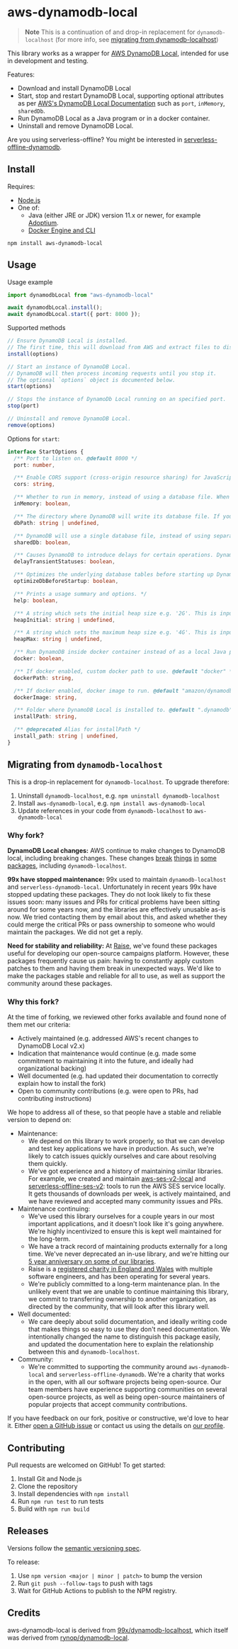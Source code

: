 # aws-dynamodb-local

> **Note**
> This is a continuation of and drop-in replacement for `dynamodb-localhost`
> (for more info, see [migrating from dynamodb-localhost](#migrating-from-dynamodb-localhost))

This library works as a wrapper for [AWS DynamoDB Local](https://docs.aws.amazon.com/amazondynamodb/latest/developerguide/DynamoDBLocal.html), intended for use in development and testing.

Features:
- Download and install DynamoDB Local
- Start, stop and restart DynamoDB Local, supporting optional attributes as per [AWS's DynamoDB Local Documentation](http://docs.aws.amazon.com/amazondynamodb/latest/developerguide/DynamoDBLocal.html) such as `port`, `inMemory`, `sharedDb`.
- Run DynamoDB Local as a Java program or in a docker container.
- Uninstall and remove DynamoDB Local.

Are you using serverless-offline? You might be interested in [serverless-offline-dynamodb](https://github.com/raisenational/serverless-offline-dynamodb).

## Install

Requires:
- [Node.js](https://nodejs.org/)
- One of:
  - Java (either JRE or JDK) version 11.x or newer, for example [Adoptium](https://adoptium.net/).
  - [Docker Engine and CLI](https://docs.docker.com/engine/install/)

`npm install aws-dynamodb-local`

## Usage

Usage example

```ts
import dynamodbLocal from "aws-dynamodb-local"

await dynamodbLocal.install();
await dynamodbLocal.start({ port: 8000 });
```

Supported methods

```ts
// Ensure DynamoDB Local is installed.
// The first time, this will download from AWS and extract files to disk.
install(options)

// Start an instance of DynamoDB Local.
// DynamoDB will then process incoming requests until you stop it.
// The optional `options` object is documented below.
start(options)

// Stops the instance of DynamoDb Local running on an specified port.
stop(port)

// Uninstall and remove DynamoDB Local.
remove(options)
```

Options for `start`:

```ts
interface StartOptions {
  /** Port to listen on. @default 8000 */
  port: number,

  /** Enable CORS support (cross-origin resource sharing) for JavaScript. You must provide a comma-separated "allow" list of specific domains. @default "*", which allows public access. */
  cors: string,

  /** Whether to run in memory, instead of using a database file. When you stop DynamoDB none of the data will be saved. Note that you cannot specify both dbPath and inMemory at once. @default true */
  inMemory: boolean,

  /** The directory where DynamoDB will write its database file. If you do not specify this option, the file will be written to the current directory. Note that you cannot specify both dbPath and inMemory at once. For the path, current working directory is <projectroot>/node_modules/aws-dynamodb-local/dynamodb. For example to create <projectroot>/node_modules/aws-dynamodb-local/dynamodb/<mypath> you should specify '<mypath>/' with a forward slash at the end. @default undefined */
  dbPath: string | undefined,

  /** DynamoDB will use a single database file, instead of using separate files for each credential and region. If you specify sharedDb, all DynamoDB clients will interact with the same set of tables regardless of their region and credential configuration. @default true */
  sharedDb: boolean,

  /** Causes DynamoDB to introduce delays for certain operations. DynamoDB can perform some tasks almost instantaneously, such as create/update/delete operations on tables and indexes; however, the actual DynamoDB service requires more time for these tasks. Setting this parameter helps DynamoDB simulate the behavior of the Amazon DynamoDB web service more closely. (Currently, this parameter introduces delays only for global secondary indexes that are in either CREATING or DELETING status.) @default true */
  delayTransientStatuses: boolean,

  /** Optimizes the underlying database tables before starting up DynamoDB on your computer. You must also specify -dbPath when you use this parameter. @default true */
  optimizeDbBeforeStartup: boolean,

  /** Prints a usage summary and options. */
  help: boolean,

  /** A string which sets the initial heap size e.g. '2G'. This is input to the java -Xms argument. @default undefined */
  heapInitial: string | undefined,

  /** A string which sets the maximum heap size e.g. '4G'. This is input to the java -Xmx argument. @default undefined */
  heapMax: string | undefined,

  /** Run DynamoDB inside docker container instead of as a local Java program. @default false */
  docker: boolean,

  /** If docker enabled, custom docker path to use. @default "docker" */
  dockerPath: string,

  /** If docker enabled, docker image to run. @default "amazon/dynamodb-local" */
  dockerImage: string,

  /** Folder where DynamoDB Local is installed to. @default ".dynamodb" */
  installPath: string,

  /** @deprecated Alias for installPath */
  install_path: string | undefined,
}
```

## Migrating from `dynamodb-localhost`

This is a drop-in replacement for `dynamodb-localhost`. To upgrade therefore:

1. Uninstall `dynamodb-localhost`, e.g. `npm uninstall dynamodb-localhost`
2. Install `aws-dynamodb-local`, e.g. `npm install aws-dynamodb-local`
3. Update references in your code from `dynamodb-localhost` to `aws-dynamodb-local`

### Why fork?

**DynamoDB Local changes:** AWS continue to make changes to DynamoDB local, including breaking changes. These changes [break](https://github.com/99x/dynamodb-localhost/issues/79) [things](https://github.com/99x/dynamodb-localhost/issues/83) [in](https://github.com/99x/serverless-dynamodb-local/issues/297) [some](https://github.com/99x/serverless-dynamodb-local/issues/294) [packages](https://github.com/99x/dynamodb-localhost/issues/62), including `dynamodb-localhost`.

**99x have stopped maintenance:** 99x used to maintain `dynamodb-localhost` and `serverless-dynamodb-local`. Unfortunately in recent years 99x have stopped updating these packages. They do not look likely to fix these issues soon: many issues and PRs for critical problems have been sitting around for some years now, and the libraries are effectively unusable as-is now. We tried contacting them by email about this, and asked whether they could merge the critical PRs or pass ownership to someone who would maintain the packages. We did not get a reply.

**Need for stability and reliability:** At [Raise](https://github.com/raisenational), we've found these packages useful for developing our open-source campaigns platform. However, these packages frequently cause us pain: having to constantly apply custom patches to them and having them break in unexpected ways. We'd like to make the packages stable and reliable for all to use, as well as support the community around these packages.

### Why this fork?

At the time of forking, we reviewed other forks available and found none of them met our criteria:

- Actively maintained (e.g. addressed AWS's recent changes to DynamoDB Local v2.x)
- Indication that maintenance would continue (e.g. made some commitment to maintaining it into the future, and ideally had organizational backing)
- Well documented (e.g. had updated their documentation to correctly explain how to install the fork)
- Open to community contributions (e.g. were open to PRs, had contributing instructions)

We hope to address all of these, so that people have a stable and reliable version to depend on:

- Maintenance:
  - We depend on this library to work properly, so that we can develop and test key applications we have in production. As such, we're likely to catch issues quickly ourselves and care about resolving them quickly.
  - We've got experience and a history of maintaining similar libraries. For example, we created and maintain [aws-ses-v2-local](https://github.com/domdomegg/aws-ses-v2-local) and [serverless-offline-ses-v2](https://github.com/domdomegg/serverless-offline-ses-v2): tools to run the AWS SES service locally. It gets thousands of downloads per week, is actively maintained, and we have reviewed and accepted many community issues and PRs.
- Maintenance continuing:
  - We've used this library ourselves for a couple years in our most important applications, and it doesn't look like it's going anywhere. We're highly incentivized to ensure this is kept well maintained for the long-term.
  - We have a track record of maintaining products externally for a long time. We've never deprecated an in-use library, and we're hitting our [5 year anniversary on some of our libraries](https://github.com/domdomegg/halifax-share-dealing-sdk).
  - Raise is a [registered charity in England and Wales](https://register-of-charities.charitycommission.gov.uk/charity-search/-/charity-details/5208930) with multiple software engineers, and has been operating for several years.
  - We're publicly committed to a long-term maintenance plan. In the unlikely event that we are unable to continue maintaining this library, we commit to transferring ownership to another organization, as directed by the community, that will look after this library well.
- Well documented:
  - We care deeply about solid documentation, and ideally writing code that makes things so easy to use they don't need documentation. We intentionally changed the name to distinguish this package easily, and updated the documentation here to explain the relationship between this and `dynamodb-localhost`.
- Community:
  - We're committed to supporting the community around `aws-dynamodb-local` and `serverless-offline-dynamodb`. We're a charity that works in the open, with all our software projects being open-source. Our team members have experience supporting communities on several open-source projects, as well as being open-source maintainers of popular projects that accept community contributions.

If you have feedback on our fork, positive or constructive, we'd love to hear it. Either [open a GitHub issue](https://github.com/raisenational/aws-dynamodb-local/issues/new) or contact us using the details on [our profile](https://github.com/raisenational).

## Contributing

Pull requests are welcomed on GitHub! To get started:

1. Install Git and Node.js
2. Clone the repository
3. Install dependencies with `npm install`
4. Run `npm run test` to run tests
5. Build with `npm run build`

## Releases

Versions follow the [semantic versioning spec](https://semver.org/).

To release:

1. Use `npm version <major | minor | patch>` to bump the version
2. Run `git push --follow-tags` to push with tags
3. Wait for GitHub Actions to publish to the NPM registry.

## Credits

aws-dynamodb-local is derived from [99x/dynamodb-localhost](https://github.com/99x/dynamodb-localhost), which itself was derived from [rynop/dynamodb-local](https://github.com/rynop/dynamodb-local).
